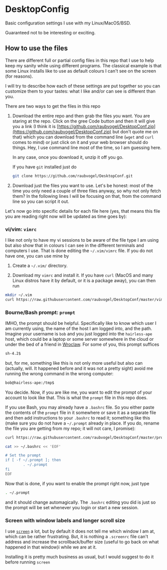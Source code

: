 # DesktopConfig
Basic configuration settings I use with my Linux/MacOS/BSD. 

Guaranteed not to be interesting or exciting.

## How to use the files

There are different full or partial config files in this repo that I use
to help keep my sanity while using different programs. 
The classical example is that some Linux installs like to use as default
colours I can't see on the screen (for reasons). 

I will try to describe how each of these settings are put together so you
can customize them to your tastes: what I like and/or can see is different
than you.

There are two ways to get the files in this repo

1. Download the entire repo and then grab the files you want. 
You are staring at the repo. Click on the gree Code button and then 
it will give you a link 
(I think it is [https://github.com/raubvogel/DesktopConf.zip](https://github.com/raubvogel/DesktopConf.zip) but don't quote me on that)
which you can download from the command line (`wget` and `curl` comes to mind)
or just click on it and your web browser should do things.
Hey, I use command line most of the time, so I am guessing here. 

   In any case, once you download it, unzip it off you go.

   If you have `git` installed just do 

   ```bash
   git clone https://github.com/raubvogel/DesktopConf.git
   ```

2. Download just the files you want to use. 
Let's be honest: most of the time you only need a couple of three files
anyway, so why not only fetch them? 
In the following lines I will be focusing on that, from the command line
so you can script it out.

Let's now go into specific details for each file here (yes, that means this
file you are reading right now will be updated as time goes by):

### vi/vim: `vimrc`
I like not only to have my vi sessions to be aware of the file type I am using
but also show that in colours I can see in the different terminals and computers
I use. 
That is done editing the `~/.vim/vimrc` file. If you do not have one, you
can use mine by

1. Create a `~/.vim/` directory.

1. Download my `vimrc` and install it. If you have `curl` (MacOS and many
Linux distros have it by default, or it is a package away), you can then run

```bash
mkdir ~/.vim
curl https://raw.githubusercontent.com/raubvogel/DesktopConf/master/vimrc > ~/.vim/vimrc 
```

### Bourne/Bash prompt: `prompt`
IMHO, the prompt should be helpful. Specifically like to know which user I 
am currently using, the name of the host I am logged into, and the path.
Imagine your username is `bob` and you just logged into the `hairless-ape`
host, which could be a laptop or some server somewhere in the cloud or under
the bed of a friend in [Wroclaw](https://en.wikipedia.org/wiki/Wroc%C5%82aw).
For some of you, this prompt suffices
 
```bash
sh-4.2$
```

but, for me, something like this is not only more useful but also can 
(actually, will. It happened before and it was not a pretty sight) 
avoid me running the wrong command in the wrong computer:

```bash
bob@hairless-ape:/tmp$ 
```

You decide. Now, if you are like me, you want to edit the prompt of your
account to look like that. This is what the `prompt` file in this repo does.

If you use Bash, 
you may already have a `.bashrc` file. So you either paste the contents of
the `prompt` file in it somewhere or save it as a separate file and then 
add instructions to your `.bashrc` to read it; something like this
(make sure you do not have a `~/.prompt` already in place. If you do, rename
the file you are getting from my repo; it will not care, I promise):

```bash
curl https://raw.githubusercontent.com/raubvogel/DesktopConf/master/prompt > ~/.prompt 

cat >> ~/.bashrc << 'EOF'

# Set the prompt
if [ -f ~/.prompt ]; then
        . ~/.prompt
fi
EOF
```
Now that is done, if you want to enable the prompt right now, just type
```bash
. ~/.prompt
``` 
and it should change automagically. The `.bashrc` editing
you did is just so the prompt will be set whenever you login or start a new
session.

### Screen with window labels and longer scroll size
I use [`screen`](https://www.gnu.org/software/screen/) a lot, but by default it does not tell me which window I am at,
which can be rather frustrating. But, it is nothing  a `.screenrc` file 
can't address and increase the scrollback/buffer size (useful to go back on 
what
happened in that window)i while we are at it.

Installing it is pretty much business as usual, but I would suggest to 
do it before running `screen`

```bash

